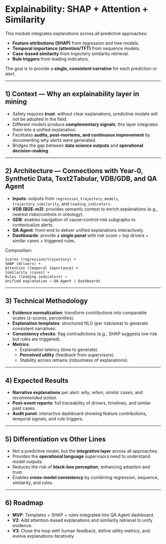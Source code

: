 # Explainability: SHAP + Attention + Similarity

This module integrates explanations across all predictive approaches:  
- **Feature attributions (SHAP)** from regression and tree models.  
- **Temporal importance (attention/TFT)** from sequence models.  
- **Case-based similarity** from trajectory similarity retrieval.  
- **Rule triggers** from leading indicators.  

The goal is to provide a **single, consistent narrative** for each prediction or alert.

---

## 1) Context — Why an explainability layer in mining
- Safety requires **trust**: without clear explanations, predictive models will not be adopted in the field.  
- Different models produce **complementary signals**; this layer integrates them into a unified explanation.  
- Facilitates **audits, post-mortems, and continuous improvement** by documenting why alerts were generated.  
- Bridges the gap between **data science outputs** and **operational decision-making**.  

---

## 2) Architecture — Connections with Year-0, Synthetic Data, Text2Tabular, VDB/GDB, and QA Agent
- **Inputs**: outputs from `regression`, `trajectory_models`, `trajectory_similarity`, and `leading_indicators`.  
- **VDB (BGE-m3)**: provides semantic context to enrich explanations (e.g., nearest risks/controls in ontology).  
- **GDB**: enables navigation of cause–control–risk subgraphs to contextualize alerts.  
- **QA Agent**: front-end to deliver unified explanations interactively.  
- **Dashboards**: provide a **single panel** with risk score + top drivers + similar cases + triggered rules.  

Composition:
```
Scores (regression/trajectory) +
SHAP (drivers) +
Attention (temporal importance) +
Similarity (cases) +
Rules (leading indicators) →
Unified explanation → QA Agent / Dashboards
```

---

## 3) Technical Methodology
- **Evidence normalization**: transform contributions into comparable scales (z-scores, percentiles).  
- **Explanation templates**: structured NLG (per risk/area) to generate consistent narratives.  
- **Consistency checks**: flag contradictions (e.g., SHAP suggests low risk but rules are triggered).  
- **Metrics**:  
  - Explanation latency (time to generate).  
  - **Perceived utility** (feedback from supervisors).  
  - Stability across retrains (robustness of explanations).  

---

## 4) Expected Results
- **Narrative explanations** per alert: *why*, *when*, *similar cases*, and *recommended action*.  
- **Post-event reports**: full traceability of drivers, timelines, and similar past cases.  
- **Audit panel**: interactive dashboard showing feature contributions, temporal signals, and rule triggers.  

---

## 5) Differentiation vs Other Lines
- Not a predictive model, but the **integrative layer** across all approaches.  
- Provides the **operational language** supervisors need to understand model outputs.  
- Reduces the risk of **black-box perception**, enhancing adoption and trust.  
- Enables **cross-model consistency** by combining regression, sequence, similarity, and rules.  

---

## 6) Roadmap
- **MVP**: Templates + SHAP + rules integrated into QA Agent dashboard.  
- **V2**: Add attention-based explanations and similarity retrieval to unify evidence.  
- **V3**: Close the loop with human feedback, define utility metrics, and evolve explanations iteratively.  

